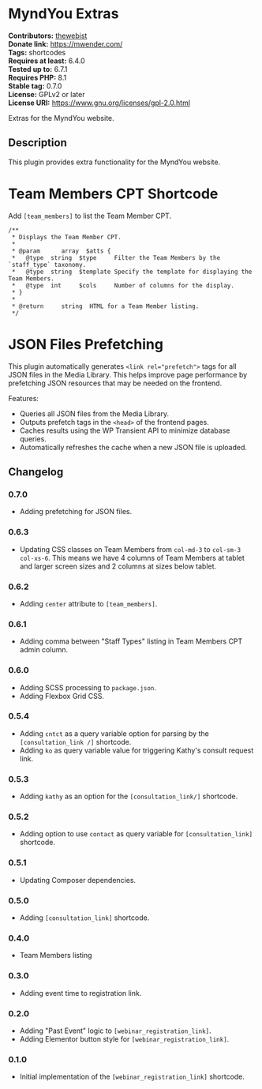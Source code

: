 # MyndYou Extras #
**Contributors:** [thewebist](https://profiles.wordpress.org/thewebist/)  
**Donate link:** https://mwender.com/  
**Tags:** shortcodes  
**Requires at least:** 6.4.0  
**Tested up to:** 6.7.1  
**Requires PHP:** 8.1  
**Stable tag:** 0.7.0  
**License:** GPLv2 or later  
**License URI:** https://www.gnu.org/licenses/gpl-2.0.html  

Extras for the MyndYou website.

## Description ##

This plugin provides extra functionality for the MyndYou website.

# Team Members CPT Shortcode #

Add `[team_members]` to list the Team Member CPT.

```
/**
 * Displays the Team Member CPT.
 *
 * @param      array  $atts {
 *   @type  string  $type     Filter the Team Members by the `staff_type` taxonomy.
 *   @type  string  $template Specify the template for displaying the Team Members.
 *   @type  int     $cols     Number of columns for the display.
 * }
 *
 * @return     string  HTML for a Team Member listing.
 */
```

# JSON Files Prefetching #

This plugin automatically generates `<link rel="prefetch">` tags for all JSON files in the Media Library. This helps improve page performance by prefetching JSON resources that may be needed on the frontend.

Features:
* Queries all JSON files from the Media Library.
* Outputs prefetch tags in the `<head>` of the frontend pages.
* Caches results using the WP Transient API to minimize database queries.
* Automatically refreshes the cache when a new JSON file is uploaded.

## Changelog ##

### 0.7.0 ###
* Adding prefetching for JSON files.

### 0.6.3 ###
* Updating CSS classes on Team Members from `col-md-3` to `col-sm-3 col-xs-6`. This means we have 4 columns of Team Members at tablet and larger screen sizes and 2 columns at sizes below tablet.
 
### 0.6.2 ###
* Adding `center` attribute to `[team_members]`.

### 0.6.1 ###
* Adding comma between "Staff Types" listing in Team Members CPT admin column.

### 0.6.0 ###
* Adding SCSS processing to `package.json`.
* Adding Flexbox Grid CSS.

### 0.5.4 ###
* Adding `cntct` as a query variable option for parsing by the `[consultation_link /]` shortcode.
* Adding `ko` as query variable value for triggering Kathy's consult request link.

### 0.5.3 ###
* Adding `kathy` as an option for the `[consultation_link/]` shortcode.

### 0.5.2 ###
* Adding option to use `contact` as query variable for `[consultation_link]` shortcode.

### 0.5.1 ###
* Updating Composer dependencies.

### 0.5.0 ###
* Adding `[consultation_link]` shortcode.

### 0.4.0 ###
* Team Members listing

### 0.3.0 ###
* Adding event time to registration link.

### 0.2.0 ###
* Adding "Past Event" logic to `[webinar_registration_link]`.
* Adding Elementor button style for `[webinar_registration_link]`.

### 0.1.0 ###
* Initial implementation of the `[webinar_registration_link]` shortcode.
